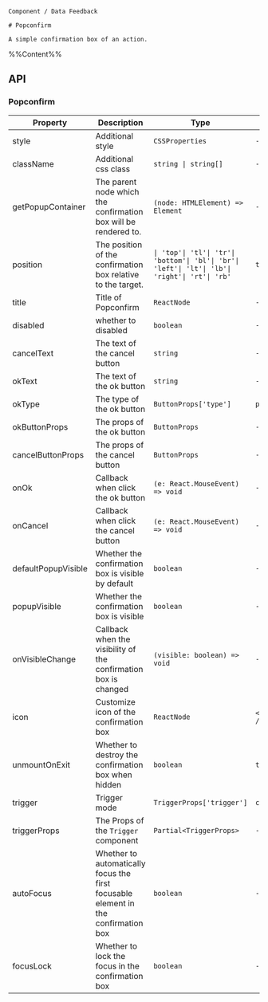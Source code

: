 `````
Component / Data Feedback

# Popconfirm

A simple confirmation box of an action.
`````

%%Content%%

## API

### Popconfirm

|Property|Description|Type|DefaultValue|Version|
|---|---|---|---|---|
|style|Additional style|`CSSProperties`|`-`|-|
|className|Additional css class|`string \| string[]`|`-`|-|
|getPopupContainer|The parent node which the confirmation box will be rendered to.|`(node: HTMLElement) => Element`|`-`|-|
|position|The position of the confirmation box relative to the target.|`\| 'top'\| 'tl'\| 'tr'\| 'bottom'\| 'bl'\| 'br'\| 'left'\| 'lt'\| 'lb'\| 'right'\| 'rt'\| 'rb'`|`top`|-|
|title|Title of Popconfirm|`ReactNode`|`-`|-|
|disabled|whether to disabled|`boolean`|`-`|2.11.0|
|cancelText|The text of the cancel button|`string`|`-`|-|
|okText|The text of the ok button|`string`|`-`|-|
|okType|The type of the ok button|`ButtonProps['type']`|`primary`|-|
|okButtonProps|The props of the ok button|`ButtonProps`|`-`|-|
|cancelButtonProps|The props of the cancel button|`ButtonProps`|`-`|-|
|onOk|Callback when click the ok button|`(e: React.MouseEvent) => void`|`-`|-|
|onCancel|Callback when click the cancel button|`(e: React.MouseEvent) => void`|`-`|-|
|defaultPopupVisible|Whether the confirmation box is visible by default|`boolean`|`-`|-|
|popupVisible|Whether the confirmation box is visible|`boolean`|`-`|-|
|onVisibleChange|Callback when the visibility of the confirmation box is changed|`(visible: boolean) => void`|`-`|-|
|icon|Customize icon of the confirmation box|`ReactNode`|`<IconExclamationCircleFill />`|-|
|unmountOnExit|Whether to destroy the confirmation box when hidden|`boolean`|`true`|-|
|trigger|Trigger mode|`TriggerProps['trigger']`|`click`|-|
|triggerProps|The Props of the `Trigger` component|`Partial<TriggerProps>`|`-`|-|
|autoFocus|Whether to automatically focus the first focusable element in the confirmation box|`boolean`|`-`|-|
|focusLock|Whether to lock the focus in the confirmation box|`boolean`|`-`|-|
